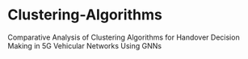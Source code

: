 # Clustering-Algorithms
Comparative Analysis of Clustering Algorithms for Handover Decision Making in 5G Vehicular Networks Using GNNs
